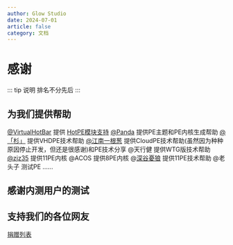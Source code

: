 ```yaml
---
author: Glow Studio
date: 2024-07-01
article: false
category: 文档
---
```


# 感谢

::: tip 说明
排名不分先后
:::
	
## 为我们提供帮助

[@VirtualHotBar](https://www.hotpe.top) 提供 [HotPE模块支持](https://docs.hotpe.top/cooperation/GlowPE.html)
[@Panda](https://pandadatech.cn) 提供PE主题和PE内核生成帮助
[@「杉」](https://firpe.cn) 提供VHDPE技术帮助
[@江南一根葱](https://wuyou.net/?504115) 提供CloudPE技术帮助(虽然因为种种原因停止开发，但还是很感谢)和PE技术分享
@天行健 提供WTG版技术帮助
[@zjz35](https://i.pcbeta.com/space-uid-2524721.html) 提供11PE内核
@ACOS 提供8PE内核
@[深谷憂狼](https://wuyou.net/?485210) 提供11PE技术帮助
@老头子 测试PE
......

## 感谢内测用户的测试

## 支持我们的各位网友

[捐赠列表](https://pe.studio.000708.xyz/donate)